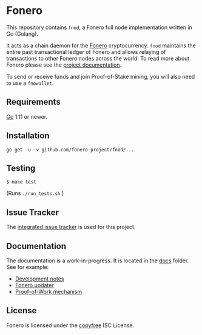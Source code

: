 Fonero
=========

This repository contains `fnod`, a Fonero full node implementation
written in Go (Golang).

It acts as a chain daemon for the [Fonero](https://fonero.org)
cryptocurrency. `fnod` maintains the entire past transactional ledger
of Fonero and allows relaying of transactions to other Fonero
nodes across the world. To read more about Fonero please see the
[project documentation](/doc/trunk/docs/overview.md).

To send or receive funds and join Proof-of-Stake mining, you will also
need to use a `fnowallet`.

Requirements
------------

[Go](http://golang.org) 1.11 or newer.

Installation
------------

```
go get -u -v github.com/fonero-project/fnod/...
```


Testing
-------

`$ make test`

(Runs `./run_tests.sh`.)

Issue Tracker
-------------

The [integrated issue tracker](/ticket) is used for this project.

Documentation
-------------

The documentation is a work-in-progress. It is located in the
[docs](/dir?ci=trunk&name=docs) folder. See for example:

-   [Development notes](docs/development_notes.md)
-   [Fonero updater](docs/updater.md)
-   [Proof-of-Work mechanism](docs/proof_of_work.md)

License
-------

Fonero is licensed under the [copyfree](http://copyfree.org) ISC
License.
